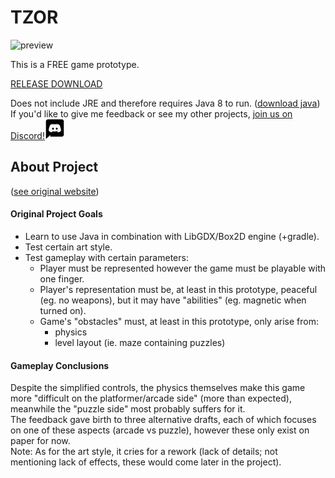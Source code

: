 # TZOR
  
![preview](preview.gif)  
  
This is a FREE game prototype.  
  
[RELEASE DOWNLOAD](https://github.com/Dark-Gran/TZOR/releases/tag/1.0)  
  
Does not include JRE and therefore requires Java 8 to run. ([download java](https://www.java.com/en/download/))  
If you'd like to give me feedback or see my other projects, [join us on Discord!](https://discord.com/invite/N4JxKsX3Q5)[![discord_icon](https://github.com/Dark-Gran/Farstar-2/blob/master/discord32flip.png)](https://discord.com/invite/N4JxKsX3Q5)
  
## About Project  
  
([see original website](https://github.com/Dark-Gran/TZOR-Website))
  
#### Original Project Goals  
- Learn to use Java in combination with LibGDX/Box2D engine (+gradle).
- Test certain art style.
- Test gameplay with certain parameters:
  - Player must be represented however the game must be playable with one finger.
  - Player's representation must be, at least in this prototype, peaceful (eg. no weapons), but it may have "abilities" (eg. magnetic when turned on).
  - Game's "obstacles" must, at least in this prototype, only arise from:
    - physics 
    - level layout (ie. maze containing puzzles)

#### Gameplay Conclusions  
  
Despite the simplified controls, the physics themselves make this game more "difficult on the platformer/arcade side" (more than expected), meanwhile the "puzzle side" most probably suffers for it.  
The feedback gave birth to three alternative drafts, each of which focuses on one of these aspects (arcade vs puzzle), however these only exist on paper for now.  
Note: As for the art style, it cries for a rework (lack of details; not mentioning lack of effects, these would come later in the project).
